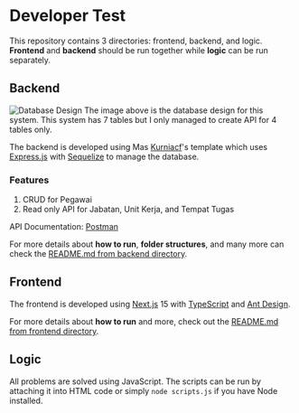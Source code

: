 # Developer Test
This repository contains 3 directories: frontend, backend, and logic. **Frontend** and **backend** should be run together while **logic** can be run separately.

## Backend
![Database Design](https://github.com/user-attachments/assets/279f8356-96a2-48ff-a9bc-021fa9ee3ec3)
The image above is the database design for this system. This system has 7 tables but I only managed to create API for 4 tables only.

The backend is developed using Mas [Kurniacf](https://github.com/kurniacf)'s template which uses [Express.js](https://expressjs.com/) with [Sequelize](https://sequelize.org/) to manage the database.

### Features
1. CRUD for Pegawai
2. Read only API for Jabatan, Unit Kerja, and Tempat Tugas

API Documentation: [Postman](https://documenter.getpostman.com/view/27920384/2sB2j7cUzh)

For more details about **how to run**, **folder structures**, and many more can check the [README.md from backend directory](https://github.com/xmall75/entwickler-test/tree/main/backend#readme).

## Frontend
The frontend is developed using [Next.js](https://nextjs.org/) 15 with [TypeScript](https://www.typescriptlang.org/) and [Ant Design](https://ant.design/).

For more details about **how to run** and more, check out the [README.md from frontend directory](https://github.com/xmall75/entwickler-test/tree/main/frontend#readme).

## Logic
All problems are solved using JavaScript. The scripts can be run by attaching it into HTML code or simply `node scripts.js` if you have Node installed.
